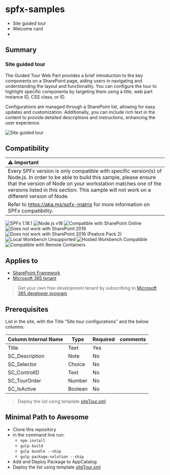 # spfx-samples

- Site guided tour
- Welcome card
- 

## Summary

### Site guided tour

The Guided Tour Web Part provides a brief introduction to the key components on a SharePoint page, aiding users in navigating and understanding the layout and functionality. You can configure the tour to highlight specific components by targeting them using a title, web part instance ID, CSS class, or ID.

Configurations are managed through a SharePoint list, allowing for easy updates and customization. Additionally, you can include rich text in the content to provide detailed descriptions and instructions, enhancing the user experience.

![Site guided tour](./assets/tour.gif)

## Compatibility

| :warning: Important          |
|:---------------------------|
| Every SPFx version is only compatible with specific version(s) of Node.js. In order to be able to build this sample, please ensure that the version of Node on your workstation matches one of the versions listed in this section. This sample will not work on a different version of Node.|
|Refer to <https://aka.ms/spfx-matrix> for more information on SPFx compatibility.   |

![SPFx 1.18.1](https://img.shields.io/badge/version-1.18.1-green.svg)
![Node.js v18](https://img.shields.io/badge/Node.js-v18-green.svg) 
![Compatible with SharePoint Online](https://img.shields.io/badge/SharePoint%20Online-Compatible-green.svg)
![Does not work with SharePoint 2019](https://img.shields.io/badge/SharePoint%20Server%202019-Incompatible-red.svg "SharePoint Server 2019 requires SPFx 1.4.1 or lower")
![Does not work with SharePoint 2016 (Feature Pack 2)](https://img.shields.io/badge/SharePoint%20Server%202016%20(Feature%20Pack%202)-Incompatible-red.svg "SharePoint Server 2016 Feature Pack 2 requires SPFx 1.1")
![Local Workbench Unsupported](https://img.shields.io/badge/Local%20Workbench-Unsupported-red.svg "Local workbench is no longer available as of SPFx 1.13 and above")
![Hosted Workbench Compatible](https://img.shields.io/badge/Hosted%20Workbench-Compatible-green.svg)
![Compatible with Remote Containers](https://img.shields.io/badge/Remote%20Containers-Compatible-gre)

## Applies to

- [SharePoint Framework](https://aka.ms/spfx)
- [Microsoft 365 tenant](https://docs.microsoft.com/en-us/sharepoint/dev/spfx/set-up-your-developer-tenant)

> Get your own free development tenant by subscribing to [Microsoft 365 developer program](http://aka.ms/o365devprogram)

## Prerequisites

List in the site, with the Title "Site tour configurations" and the below columns:

Column Internal Name|Type|Required| comments
--------------------|----|--------|----------
Title | Text| Yes
SC_Description | Note | No
SC_Selector | Choice | No
SC_ControlID | Text | No
SC_TourOrder | Number | No
SC_IsActive | Boolean | No

> Deploy the list using template [siteTour.xml](./pnpTemplates/siteTour.xml)

## Minimal Path to Awesome

- Clone this repository
- in the command line run:
  - `npm install`
  - `gulp build`
  - `gulp bundle --ship`
  - `gulp package-solution --ship`
- Add and Deploy Package to AppCatalog
- Deploy the list using template [siteTour.xml](./pnpTemplates/siteTour.xml)
